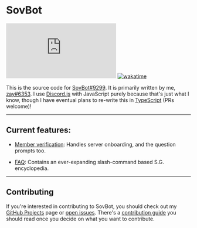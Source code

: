 
# SovBot

![GitHub package.json dependency version (prod)](https://img.shields.io/github/package-json/dependency-version/zayKenyon/sovbot/discord.js?logo=Discord&logoColor=f6f6f6&style=flat-square)
[![wakatime](https://wakatime.com/badge/github/zayKenyon/sovbot.svg?style=flat-square)](https://wakatime.com/badge/github/zayKenyon/sovbot)

This is the source code for [SovBot#9299](https://discord.com/users/1000927602518798487). It is primarily written by me,
[zay#6353](https://discord.com/users/452793411401940995). I use [Discord.js](https://discord.js.org/#/) with JavaScript 
purely because that's just what I know, though I have eventual plans to re-write this in 
[TypeScript](https://www.typescriptlang.org/) (PRs welcome)!

---

## Current features:

- [Member verification](https://github.com/zayKenyon/sovbot/blob/main/events/guildMemberUpdate.js#4): Handles server
onboarding, and the question prompts too.

- [FAQ](https://github.com/zayKenyon/sovbot/blob/main/commands/faq.js): Contains an ever-expanding slash-command
based S.G. encyclopedia.

---

## Contributing

If you're interested in contributing to SovBot, you should check out my
[GitHub Projects](https://github.com/zayKenyon/sovbot/projects) page or 
[open issues](https://github.com/zayKenyon/sovbot/issues). There's a
[contribution guide](https://github.com/zayKenyon/sovbot/blob/main/CONTRIBUTING.MD) you should read once you decide on
what you want to contribute.
